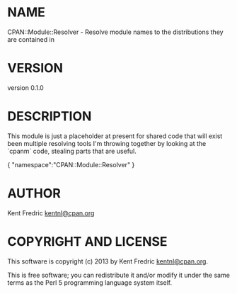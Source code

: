 # NAME

CPAN::Module::Resolver - Resolve module names to the distributions they are contained in

# VERSION

version 0.1.0

# DESCRIPTION

This module is just a placeholder at present for shared code
that will exist been multiple resolving tools I'm throwing together
by looking at the \`cpanm\` code, stealing parts that are useful.

{
    "namespace":"CPAN::Module::Resolver"
}



# AUTHOR

Kent Fredric <kentnl@cpan.org>

# COPYRIGHT AND LICENSE

This software is copyright (c) 2013 by Kent Fredric <kentnl@cpan.org>.

This is free software; you can redistribute it and/or modify it under
the same terms as the Perl 5 programming language system itself.
